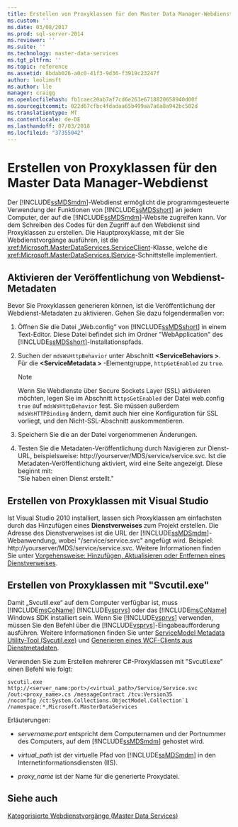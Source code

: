 ```yaml
---
title: Erstellen von Proxyklassen für den Master Data Manager-Webdienst | Microsoft-Dokumentation
ms.custom: ''
ms.date: 03/08/2017
ms.prod: sql-server-2014
ms.reviewer: ''
ms.suite: ''
ms.technology: master-data-services
ms.tgt_pltfrm: ''
ms.topic: reference
ms.assetid: 8bdab026-a0c0-41f3-9d36-f3919c23247f
author: leolimsft
ms.author: lle
manager: craigg
ms.openlocfilehash: fb1caec20ab7af7cd6e263e6718820658940d00f
ms.sourcegitcommit: 022d67cfbc4fdadaa65b499aa7a6a8a942bc502d
ms.translationtype: MT
ms.contentlocale: de-DE
ms.lasthandoff: 07/03/2018
ms.locfileid: "37355042"
---
```

# <a name="create-master-data-manager-web-service-proxy-classes"></a>Erstellen von Proxyklassen für den Master Data Manager-Webdienst
  Der [!INCLUDE[ssMDSmdm](../../includes/ssmdsmdm-md.md)]-Webdienst ermöglicht die programmgesteuerte Verwendung der Funktionen von [!INCLUDE[ssMDSshort](../../includes/ssmdsshort-md.md)] an jedem Computer, der auf die [!INCLUDE[ssMDSmdm](../../includes/ssmdsmdm-md.md)]-Website zugreifen kann. Vor dem Schreiben des Codes für den Zugriff auf den Webdienst sind Proxyklassen zu erstellen. Die Hauptproxyklasse, mit der Sie Webdienstvorgänge ausführen, ist die <xref:Microsoft.MasterDataServices.ServiceClient>-Klasse, welche die <xref:Microsoft.MasterDataServices.IService>-Schnittstelle implementiert.  
  
## <a name="enable-web-service-metadata-publishing"></a>Aktivieren der Veröffentlichung von Webdienst-Metadaten  
 Bevor Sie Proxyklassen generieren können, ist die Veröffentlichung der Webdienst-Metadaten zu aktivieren. Gehen Sie dazu folgendermaßen vor:  
  
1.  Öffnen Sie die Datei „Web.config“ von [!INCLUDE[ssMDSshort](../../includes/ssmdsshort-md.md)] in einem Text-Editor. Diese Datei befindet sich im Ordner "WebApplication" des [!INCLUDE[ssMDSshort](../../includes/ssmdsshort-md.md)]-Installationspfads.  
  
2.  Suchen der `mdsWsHttpBehavior` unter Abschnitt  **\<ServiceBehaviors >**. Für die  **\<ServiceMetadata >** -Elementgruppe, `httpGetEnabled` zu `true`.  
  
    > [!NOTE]  
    >  Wenn Sie Webdienste über Secure Sockets Layer (SSL) aktivieren möchten, legen Sie im Abschnitt `httpsGetEnabled` der Datei web.config `true` auf `mdsWsHttpBehavior` fest. Sie müssen außerdem `mdsWsHTTPBinding` ändern, damit auch hier eine Konfiguration für SSL vorliegt, und den Nicht-SSL-Abschnitt auskommentieren.  
  
3.  Speichern Sie die an der Datei vorgenommenen Änderungen.  
  
4.  Testen Sie die Metadaten-Veröffentlichung durch Navigieren zur Dienst-URL, beispielsweise: http://yourserver/MDS/service/service.svc. Ist die Metadaten-Veröffentlichung aktiviert, wird eine Seite angezeigt. Diese beginnt mit:   
    "Sie haben einen Dienst erstellt."  
  
## <a name="creating-proxy-classes-by-using-visual-studio"></a>Erstellen von Proxyklassen mit Visual Studio  
 Ist Visual Studio 2010 installiert, lassen sich Proxyklassen am einfachsten durch das Hinzufügen eines **Dienstverweises** zum Projekt erstellen. Die Adresse des Dienstverweises ist die URL der [!INCLUDE[ssMDSmdm](../../includes/ssmdsmdm-md.md)]-Webanwendung, wobei "/service/service.svc" angefügt wird. Beispiel: http://yourserver/MDS/service/service.svc. Weitere Informationen finden Sie unter [Vorgehensweise: Hinzufügen, Aktualisieren oder Entfernen eines Dienstverweises](http://go.microsoft.com/fwlink/?LinkId=221167).  
  
## <a name="creating-proxy-classes-by-using-svcutilexe"></a>Erstellen von Proxyklassen mit "Svcutil.exe"  
 Damit „Svcutil.exe“ auf dem Computer verfügbar ist, muss [!INCLUDE[msCoName](../../includes/msconame-md.md)] [!INCLUDE[vsprvs](../../includes/vsprvs-md.md)] oder das [!INCLUDE[msCoName](../../includes/msconame-md.md)] Windows SDK installiert sein. Wenn Sie [!INCLUDE[vsprvs](../../includes/vsprvs-md.md)] verwenden, müssen Sie den Befehl über die [!INCLUDE[vsprvs](../../includes/vsprvs-md.md)]-Eingabeaufforderung ausführen. Weitere Informationen finden Sie unter [ServiceModel Metadata Utility-Tool (Svcutil.exe)](http://go.microsoft.com/fwlink/?LinkId=165027) und [Generieren eines WCF-Clients aus Dienstmetadaten](http://go.microsoft.com/fwlink/?LinkId=164821).  
  
 Verwenden Sie zum Erstellen mehrerer C#-Proxyklassen mit "Svcutil.exe" einen Befehl wie folgt:  
  
```  
svcutil.exe http://<server_name:port>/<virtual_path>/Service/Service.svc   
/out:<proxy_name>.cs /messageContract /tcv:Version35   
/noconfig /ct:System.Collections.ObjectModel.Collection`1   
/namespace:*,Microsoft.MasterDataServices  
```  
  
 Erläuterungen:  
  
-   *servername*:*port* entspricht dem Computernamen und der Portnummer des Computers, auf dem [!INCLUDE[ssMDSmdm](../../includes/ssmdsmdm-md.md)] gehostet wird.  
  
-   *virtual_path* ist der virtuelle Pfad von [!INCLUDE[ssMDSmdm](../../includes/ssmdsmdm-md.md)] in den Internetinformationsdiensten (IIS).  
  
-   *proxy_name* ist der Name für die generierte Proxydatei.  
  
## <a name="see-also"></a>Siehe auch  
 [Kategorisierte Webdienstvorgänge &#40;Master Data Services&#41;](categorized-web-service-operations-master-data-services.md)  
  
  
